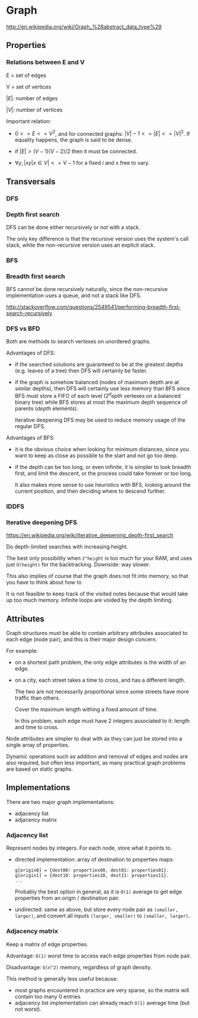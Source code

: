 # Graph

<http://en.wikipedia.org/wiki/Graph_%28abstract_data_type%29>

## Properties

### Relations between E and V

E = set of edges

V = set of vertices

$|E|$: number of edges

$|V|$: number of vertices

Important relation:

- $0 <= E <= V^2$, and for connected graphs: $|V| - 1 <= |E| <= |V|^2$. If equality happens, the graph is said to be dense.

- if $|E| > (V - 1)(V - 2)/2$ then it must be connected.

- $\forall y, |{ xy | x \in V }| <= V - 1$ for a fixed $i$ and $x$ free to vary.

## Transversals

### DFS

### Depth first search

DFS can be done either recursively or not with a stack.

The only key difference is that the recursive version uses the system's call stack, while the non-recursive version uses an explicit stack.

### BFS

### Breadth first search

BFS cannot be done recursively naturally, since the non-recursive implementation uses a queue, and not a stack like DFS.

<http://stackoverflow.com/questions/2549541/performing-breadth-first-search-recursively>

### DFS vs BFD

Both are methods to search vertexes on unordered graphs.

Advantages of DFS:

-   if the searched solutions are guaranteed to be at the greatest depths (e.g. leaves of a tree) then DFS will certainly be faster.

-   if the graph is somehow balanced (nodes of maximum depth are at similar depths), then DFS will certainly use less memory than BFS since BFS must store a FIFO of each level ($2^depth$ vertexes on a balanced binary tree) while BFS stores at most the maximum depth sequence of parents ($depth$ elements).

    Iterative deepening DFS may be used to reduce memory usage of the regular DFS.

Advantages of BFS:

-   it is the obvious choice when looking for minimum distances, since you want to keep as close as possible to the start and not go too deep.

-   if the depth can be too long, or even infinite, it is simpler to look breadth first, and limit the descent, or the process could take forever or too long.

    It also makes more sense to use heuristics with BFS, looking around the current position, and then deciding where to descend further.

### IDDFS

### Iterative deepening DFS

<https://en.wikipedia.org/wiki/Iterative_deepening_depth-first_search>

Do depth-limited searches with increasing height.

The best only possibility when `2^height` is too much for your RAM, and uses just `O(height)` for the backtracking. Downside: way slower.

This also implies of course that the graph does not fit into memory, so that you have to think about how to 

It is not feasible to keep track of the visited notes because that would take up too much memory. Infinite loops are voided by the depth limiting.

## Attributes

Graph structures must be able to contain arbitrary attributes associated to each edge (node pair), and this is their major design concern.

For example:

-   on a shortest path problem, the only edge attributes is the width of an edge.

-   on a city, each street takes a time to cross, and has a different length.

    The two are not necessarily proportional since some streets have more traffic than others.

    Cover the maximum length withing a fixed amount of time.

    In this problem, each edge must have 2 integers associated to it: length and time to cross.

Node attributes are simpler to deal with as they can just be stored into a single array of properties.

Dynamic operations such as addition and removal of edges and nodes are also required, but often less important, as many practical graph problems are based on static graphs.

## Implementations

There are two major graph implementations:

- adjacency list
- adjacency matrix

### Adjacency list

Represent nodes by integers. For each node, store what it points to.

-   directed implementation: array of destination to properties maps:

        g[origin0] = {dest00: properties00, dest01: properties01}.
        g[origin1] = {dest10: properties10, dest11: properties11}.
        ...

    Probably the best option in general, as it is `O(1)` average to get edge properties from an origin / destination pair.

-   undirected: same as above, but store every node pair as `(smaller, larger)`, and convert all inputs `(larger, smaller)` to `(smaller, larger)`.

### Adjacency matrix

Keep a matrix of edge properties.

Advantage: `O(1)` worst time to access each edge properties from node pair.

Disadvantage: `O(n^2)` memory, regardless of graph density.

This method is generally less useful because:

- most graphs encountered in practice are very sparse, so the matrix will contain too many 0 entries.
- adjacency list implementation can already reach `O(1)` average time (but not worst).
